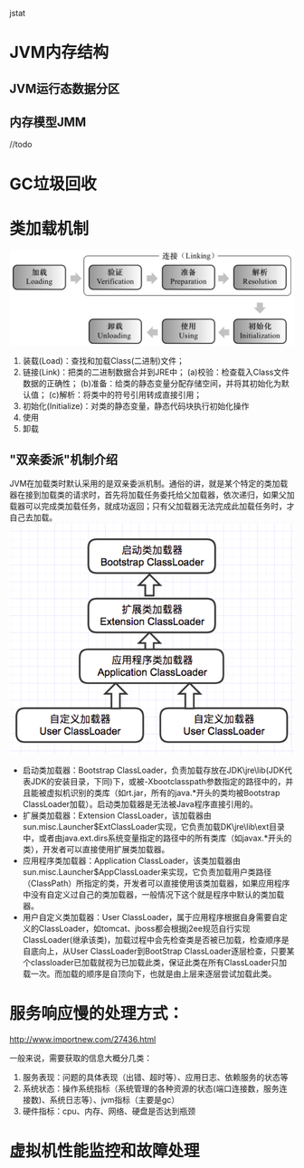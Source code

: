 
jstat

# JVM内存结构
## JVM运行态数据分区

## 内存模型JMM
//todo

# GC垃圾回收


# 类加载机制
![类的生命周期](./pic/loadclass.png)
1. 装载(Load)：查找和加载Class(二进制)文件；
2. 链接(Link)：把类的二进制数据合并到JRE中；
        (a)校验：检查载入Class文件数据的正确性；
        (b)准备：给类的静态变量分配存储空间，并将其初始化为默认值；
        (c)解析：将类中的符号引用转成直接引用；
3. 初始化(Initialize)：对类的静态变量，静态代码块执行初始化操作
4. 使用
5. 卸载

## "双亲委派"机制介绍
JVM在加载类时默认采用的是双亲委派机制。通俗的讲，就是某个特定的类加载器在接到加载类的请求时，首先将加载任务委托给父加载器，依次递归，如果父加载器可以完成类加载任务，就成功返回；只有父加载器无法完成此加载任务时，才自己去加载。
![委托](./pic/delegation.png)
　　

* 启动类加载器：Bootstrap ClassLoader，负责加载存放在JDK\jre\lib(JDK代表JDK的安装目录，下同)下，或被-Xbootclasspath参数指定的路径中的，并且能被虚拟机识别的类库（如rt.jar，所有的java.*开头的类均被Bootstrap ClassLoader加载）。启动类加载器是无法被Java程序直接引用的。
* 扩展类加载器：Extension ClassLoader，该加载器由sun.misc.Launcher$ExtClassLoader实现，它负责加载DK\jre\lib\ext目录中，或者由java.ext.dirs系统变量指定的路径中的所有类库（如javax.*开头的类），开发者可以直接使用扩展类加载器。
* 应用程序类加载器：Application ClassLoader，该类加载器由sun.misc.Launcher$AppClassLoader来实现，它负责加载用户类路径（ClassPath）所指定的类，开发者可以直接使用该类加载器，如果应用程序中没有自定义过自己的类加载器，一般情况下这个就是程序中默认的类加载器。
* 用户自定义类加载器：User ClassLoader，属于应用程序根据自身需要自定义的ClassLoader，如tomcat、jboss都会根据j2ee规范自行实现ClassLoader(继承该类)，加载过程中会先检查类是否被已加载，检查顺序是自底向上，从User ClassLoader到BootStrap ClassLoader逐层检查，只要某个classloader已加载就视为已加载此类，保证此类在所有ClassLoader只加载一次。而加载的顺序是自顶向下，也就是由上层来逐层尝试加载此类。


# 服务响应慢的处理方式：
http://www.importnew.com/27436.html

一般来说，需要获取的信息大概分几类：
1. 服务表现：问题的具体表现（出错、超时等）、应用日志、依赖服务的状态等
2. 系统状态：操作系统指标（系统管理的各种资源的状态(端口连接数，服务连接数)、系统日志等）、jvm指标（主要是gc）
3. 硬件指标：cpu、内存、网络、硬盘是否达到瓶颈

# 虚拟机性能监控和故障处理

